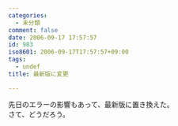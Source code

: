 ```yaml
---
categories:
  - 未分類
comment: false
date: 2006-09-17 17:57:57
id: 983
iso8601: 2006-09-17T17:57:57+09:00
tags:
  - undef
title: 最新版に変更

---
```


<div class="entry-body">
                                 <p>先日のエラーの影響もあって、最新版に置き換えた。<br />
さて、どうだろう。</p>
                              </div>    	